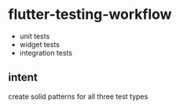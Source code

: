 # flutter-testing-workflow

- unit tests
- widget tests
- integration tests

## intent

create solid patterns for all three test types
